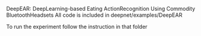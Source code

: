 DeepEAR: DeepLearning-based Eating ActionRecognition Using Commodity BluetoothHeadsets
All code is included in deepnet/examples/DeepEAR

To run the experiment follow the instruction in that folder
